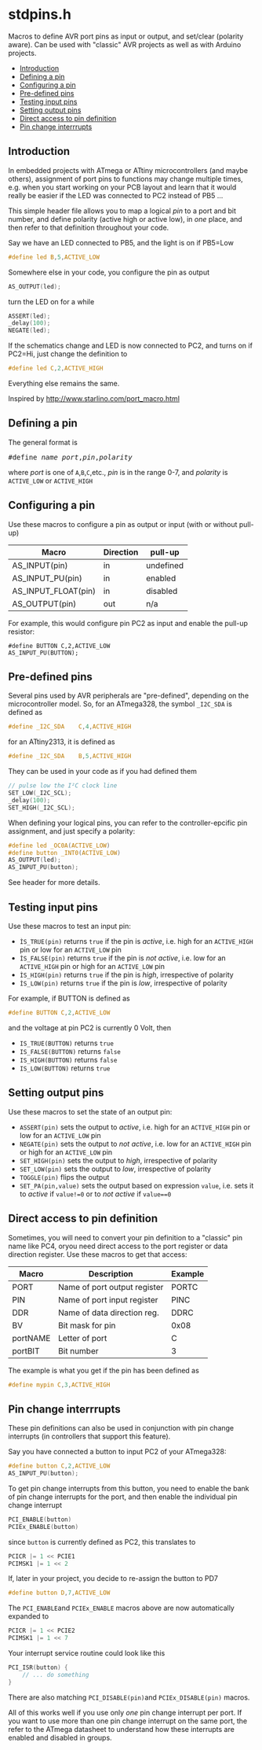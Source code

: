 stdpins.h
=========
Macros to define AVR port pins as input or output, and set/clear (polarity aware).
Can be used with "classic" AVR projects as well as with Arduino projects.

  - [Introduction](#introduction)
  - [Defining a pin](#defining-a-pin)
  - [Configuring a pin](#configuring-a-pin)
  - [Pre-defined pins](#pre-defined-pins)
  - [Testing input pins](#testing-input-pins)
  - [Setting output pins](#setting-output-pins)
  - [Direct access to pin definition](#direct-access-to-pin-definition)
  - [Pin change interrrupts](#pin-change-interrrupts)
  
Introduction
------------

In embedded projects with ATmega or ATtiny microcontrollers (and maybe others), assignment of port pins to functions may change multiple times, e.g. when you start working on your PCB layout and learn that it would really be easier if the LED was connected to PC2 instead of PB5 ...

This simple header file allows you to map a logical *pin* to a port and bit number, and define polarity (active high or active low), in *one* place, and then refer to that definition throughout your code.
	
Say we have an LED connected to PB5, and the light is on if PB5=Low
``` C
#define led B,5,ACTIVE_LOW 
```
Somewhere else in your code, you configure the pin as output
``` C
AS_OUTPUT(led);
```
turn the LED on for a while
``` C
ASSERT(led); 
_delay(100); 
NEGATE(led); 
```
If the schematics change and LED is now connected to PC2, and turns on if PC2=Hi, just change the definition to
``` C
#define led C,2,ACTIVE_HIGH
```
Everything else remains the same.
	
Inspired by http://www.starlino.com/port_macro.html

Defining a pin
--------------
The general format is 
<pre>#define <i>name</i> <i>port</i>,<i>pin</i>,<i>polarity</i></pre>
where *port* is one of `A`,`B`,`C`,etc., *pin* is in the range 0-7, and *polarity* is `ACTIVE_LOW` or `ACTIVE_HIGH`

Configuring a pin
-----------------
Use these macros to configure a pin as output or input (with or without pull-up)

| Macro               | Direction | pull-up   |
| ------------------- | --------- | --------- |
| AS_INPUT(pin)       | in        | undefined |
| AS_INPUT_PU(pin)    | in        | enabled   |
| AS_INPUT_FLOAT(pin) | in        | disabled  |
| AS_OUTPUT(pin)      | out       | n/a       |

For example, this would configure pin PC2 as input and enable the pull-up resistor:
```
#define BUTTON C,2,ACTIVE_LOW
AS_INPUT_PU(BUTTON);
```

Pre-defined pins
----------------
Several pins used by AVR peripherals are "pre-defined", depending on the microcontroller model. So, for an ATmega328, the symbol `_I2C_SDA` is defined as
```C
#define _I2C_SDA	C,4,ACTIVE_HIGH
```
for an ATtiny2313, it is defined as
```C
#define _I2C_SDA	B,5,ACTIVE_HIGH
```
They can be used in your code as if you had defined them
```C
// pulse low the I²C clock line
SET_LOW(_I2C_SCL);
_delay(100);
SET_HIGH(_I2C_SCL);
```

When defining your logical pins, you can refer to the controller-epcific pin assignment, and just specify a polarity:
```C
#define led _OC0A(ACTIVE_LOW)
#define button _INT0(ACTIVE_LOW)
AS_OUTPUT(led);
AS_INPUT_PU(button);
```

See header for more details.

Testing input pins
------------------
Use these macros to test an input pin:
* `ÌS_TRUE(pin)` returns `true` if the pin is *active*, i.e. high for an `ACTIVE_HIGH` pin or low for an `ACTIVE_LOW` pin
* `ÌS_FALSE(pin)` returns `true` if the pin is *not active*, i.e. low for an `ACTIVE_HIGH` pin or high for an `ACTIVE_LOW` pin
* `ÌS_HIGH(pin)` returns `true` if the pin is *high*, irrespective of polarity
* `ÌS_LOW(pin)` returns `true` if the pin is *low*, irrespective of polarity

For example, if BUTTON is defined as
``` C
#define BUTTON C,2,ACTIVE_LOW
```
and the voltage at pin PC2 is currently 0 Volt, then
* `IS_TRUE(BUTTON)` returns `true`
* `IS_FALSE(BUTTON)` returns `false`
* `IS_HIGH(BUTTON)` returns `false`
* `IS_LOW(BUTTON)` returns `true`

Setting output pins
-------------------
Use these macros to set the state of an output pin:
* `ASSERT(pin)` sets the output to *active*, i.e. high for an `ACTIVE_HIGH` pin or low for an `ACTIVE_LOW` pin
* `NEGATE(pin)` sets the output to *not active*, i.e. low for an `ACTIVE_HIGH` pin or high for an `ACTIVE_LOW` pin
* `SET_HIGH(pin)` sets the output to *high*, irrespective of polarity
* `SET_LOW(pin)` sets the output to *low*, irrespective of polarity
* `TOGGLE(pin)` flips the output
* `SET_PA(pin,value)` sets the output based on expression `value`, i.e. sets it to *active* if `value!=0` or to *not active* if `value==0`

Direct access to pin definition
-------------------------------
Sometimes, you will need to convert your pin definition to a "classic" pin name like PC4, oryou need direct access to the port register or data direction register. Use these macros to get that access:

| Macro          | Description                  | Example   |
| -------------- | ---------------------------- | ------- |
| PORT           | Name of port output register | PORTC   |
| PIN            | Name of port input register  | PINC    |
| DDR            | Name of data direction reg.  | DDRC    |
| BV             | Bit mask for pin             | 0x08    |
| portNAME       | Letter of port               | C       |
| portBIT        | Bit number                   | 3       |

The example is what you get if the pin has been defined as 
```C
#define mypin C,3,ACTIVE_HIGH
```

Pin change interrrupts
----------------------
These pin definitions can also be used in conjunction with pin change interrupts (in controllers that support this feature).

Say you have connected a button to input PC2 of your ATmega328:
```C
#define button C,2,ACTIVE_LOW
AS_INPUT_PU(button);
```
To get pin change interrupts from this button, you need to enable the bank of pin change interrupts for the port, and then enable the individual pin change interrupt
```C
PCI_ENABLE(button)
PCIEx_ENABLE(button)
```
since `button` is currently defined as PC2, this translates to
```C
PCICR |= 1 << PCIE1
PCIMSK1 |= 1 << 2
```
If, later in your project, you decide to re-assign the button to PD7
```C
#define button D,7,ACTIVE_LOW
```
The `PCI_ENABLE`and `PCIEx_ENABLE` macros above are now automatically expanded to
```C
PCICR |= 1 << PCIE2
PCIMSK1 |= 1 << 7
```
Your interrupt service routine could look like this
```C
PCI_ISR(button) {
    // ... do something
}
```

There are also matching `PCI_DISABLE(pin)`and `PCIEx_DISABLE(pin)` macros.

All of this works well if you use only *one* pin change interrupt per port. If you want to use more than one pin change interrupt on the same port, the refer to the ATmega datasheet to understand how these interrupts are enabled and disabled in groups.